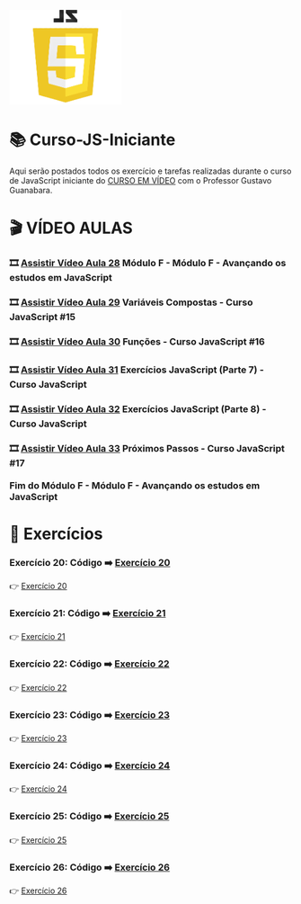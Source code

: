 ![image](https://github.com/leosviana/Curso-JS/blob/main/extras/imagem-js.png)

# :books: Curso-JS-Iniciante

Aqui serão postados todos os exercício e tarefas realizadas durante o curso de JavaScript iniciante do [CURSO EM VÍDEO](https://www.youtube.com/watch?v=1-w1RfGIov4&list=PLHz_AreHm4dlsK3Nr9GVvXCbpQyHQl1o1) com o Professor Gustavo Guanabara.

# :clapper: VÍDEO AULAS
### :film_strip: [Assistir Vídeo Aula 28](https://www.youtube.com/watch?v=5m4UhZd-Les&list=PLHz_AreHm4dlsK3Nr9GVvXCbpQyHQl1o1&index=28) Módulo F - Módulo F - Avançando os estudos em JavaScript<br>
### :film_strip: [Assistir Vídeo Aula 29](https://www.youtube.com/watch?v=XdkW62tkAgU&list=PLHz_AreHm4dlsK3Nr9GVvXCbpQyHQl1o1&index=29) Variáveis Compostas - Curso JavaScript #15<br>
### :film_strip: [Assistir Vídeo Aula 30](https://www.youtube.com/watch?v=mc3TKp2XzhI&list=PLHz_AreHm4dlsK3Nr9GVvXCbpQyHQl1o1&index=30) Funções - Curso JavaScript #16<br>
### :film_strip: [Assistir Vídeo Aula 31](https://www.youtube.com/watch?v=vEOEZ03ZyiE&list=PLHz_AreHm4dlsK3Nr9GVvXCbpQyHQl1o1&index=31) Exercícios JavaScript (Parte 7) - Curso JavaScript<br>
### :film_strip: [Assistir Vídeo Aula 32](https://www.youtube.com/watch?v=slLoLLCd-k0&list=PLHz_AreHm4dlsK3Nr9GVvXCbpQyHQl1o1&index=32) Exercícios JavaScript (Parte 8) - Curso JavaScript<br>
### :film_strip: [Assistir Vídeo Aula 33](https://www.youtube.com/watch?v=roP93FA-NgU&list=PLHz_AreHm4dlsK3Nr9GVvXCbpQyHQl1o1&index=33) Próximos Passos - Curso JavaScript #17<br><br>Fim do Módulo F - Módulo F - Avançando os estudos em JavaScript<br>

# :scroll: Exercícios
### Exercício 20: Código :arrow_right: [Exercício 20](https://github.com/leosviana/Curso-JS/blob/main/Modulo%20D/exercicios/aula15/ex020.js)<br> 
:point_right: [Exercício 20](https://leosviana.github.io/Curso-JS-Iniciante/Modulo%20D/exercicios/aula15/ex020.js)<br>
### Exercício 21: Código :arrow_right: [Exercício 21](https://github.com/leosviana/Curso-JS/blob/main/Modulo%20D/exercicios/aula15/ex021.js)<br> 
:point_right: [Exercício 21](https://leosviana.github.io/Curso-JS-Iniciante/Modulo%20D/exercicios/aula15/ex021.js)<br>
### Exercício 22: Código :arrow_right: [Exercício 22](https://github.com/leosviana/Curso-JS/blob/main/Modulo%20D/exercicios/aula16/ex022.js)<br> 
:point_right: [Exercício 22](https://leosviana.github.io/Curso-JS-Iniciante/Modulo%20D/exercicios/aula16/ex022.js)<br>
### Exercício 23: Código :arrow_right: [Exercício 23](https://github.com/leosviana/Curso-JS/blob/main/Modulo%20D/exercicios/aula16/ex023.js)<br> 
:point_right: [Exercício 23](https://leosviana.github.io/Curso-JS-Iniciante/Modulo%20D/exercicios/aula16/ex023.js)<br>
### Exercício 24: Código :arrow_right: [Exercício 24](https://github.com/leosviana/Curso-JS/blob/main/Modulo%20D/exercicios/aula16/ex024.js)<br> 
:point_right: [Exercício 24](https://leosviana.github.io/Curso-JS-Iniciante/Modulo%20D/exercicios/aula16/ex024.js)<br>
### Exercício 25: Código :arrow_right: [Exercício 25](https://github.com/leosviana/Curso-JS/blob/main/Modulo%20D/exercicios/aula16/ex025.js)<br> 
:point_right: [Exercício 25](https://leosviana.github.io/Curso-JS-Iniciante/Modulo%20D/exercicios/aula16/ex025.js)<br>
### Exercício 26: Código :arrow_right: [Exercício 26](https://github.com/leosviana/Curso-JS/blob/main/Modulo%20D/exercicios/aula16/ex026.js)<br> 
:point_right: [Exercício 26](https://leosviana.github.io/Curso-JS-Iniciante/Modulo%20D/exercicios/aula16/ex026.js)<br>